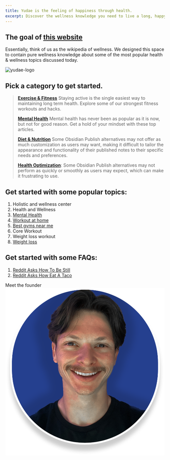 ```yaml
---
title: Yudae is the feeling of happiness through health. 
excerpt: Discover the wellness knowledge you need to live a long, happy life. Start with some of our top articles below, or search a keyword in the top right. 
---
```

## The goal of [this website](other/statically-generated.md)

Essentially, think of us as the wikipedia of wellness. We designed this space to contain pure wellness knowledge about some of the most popular health & wellness topics discussed today.

![yudae-logo](/attachments/Favicon34x34_Blue.png)


## Pick a category to get started.

 > **[Exercise & Fitness](./fitness/exercise-fitness)** 
 > Staying active is the single easiest way to maintaining long term health. Explore some of our strongest fitness workouts and hacks.  
 > 
 > **[Mental Health](./mental-health/mental-health.md)** 
 > Mental health has never been as popular as it is now, but not for good reason. Get a hold of your mindset with these top articles. 
 > 
 > **[Diet & Nutrition](./diet-nutrition/diet-nutrition)** 
 > Some Obsidian Publish alternatives may not offer as much customization as users may want, making it difficult to tailor the appearance and functionality of their published notes to their specific needs and preferences.
 > 
 > **[Health Optimization](./health-optimization/brian-johnsons-routine)**: Some Obsidian Publish alternatives may not perform as quickly or smoothly as users may expect, which can make it frustrating to use.
 
## Get started with some popular topics:

1. Holistic and wellness center
2. Health and Wellness 
3. [Mental Health](./mental-health/mental-health)
4. [Workout at home](./fitness/workouts-we-do-on-weekends)
5. [Best gyms near me](./fitness/how-to-find-best-gyms-near-me)
6. Core Workout
7. Weight loss workout
8. [Weight loss](./weight-loss/weight-loss)


## Get started with some FAQs:

1. [Reddit Asks How To Be Still](./reddit-asks/how-to-meditate-still)
2. [Reddit Asks How Eat A Taco](./reddit-asks/how-to-eat-a-taco.md)



Meet the founder
![Yudae founder Ryan Brenner](./attachments/Ryan-Brenner.png)
